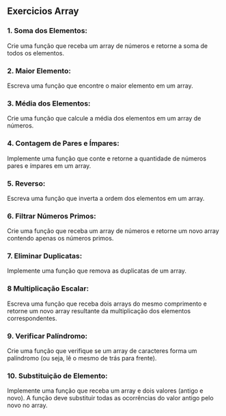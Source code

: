 ## Exercicios Array

### 1. Soma dos Elementos:

Crie uma função que receba um array de números e retorne a soma de todos os elementos.

### 2. Maior Elemento:

Escreva uma função que encontre o maior elemento em um array.

### 3. Média dos Elementos:

Crie uma função que calcule a média dos elementos em um array de números.

### 4. Contagem de Pares e Ímpares:

Implemente uma função que conte e retorne a quantidade de números pares e ímpares em um array.

### 5. Reverso:

Escreva uma função que inverta a ordem dos elementos em um array.

### 6. Filtrar Números Primos:

Crie uma função que receba um array de números e retorne um novo array contendo apenas os números primos.

### 7. Eliminar Duplicatas:

Implemente uma função que remova as duplicatas de um array.

### 8 Multiplicação Escalar:

Escreva uma função que receba dois arrays do mesmo comprimento e retorne um novo array resultante da multiplicação dos elementos correspondentes.

### 9. Verificar Palíndromo:

Crie uma função que verifique se um array de caracteres forma um palíndromo (ou seja, lê o mesmo de trás para frente).

### 10. Substituição de Elemento:

Implemente uma função que receba um array e dois valores (antigo e novo). A função deve substituir todas as ocorrências do valor antigo pelo novo no array.
